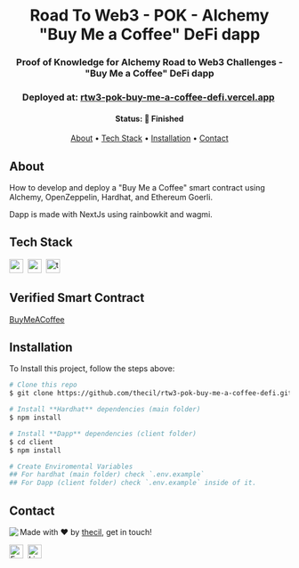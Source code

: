<h1 align="center">
	Road To Web3 - POK - Alchemy "Buy Me a Coffee" DeFi dapp
</h1>

<h3 align="center">
	Proof of Knowledge for Alchemy Road to Web3 Challenges - "Buy Me a Coffee" DeFi dapp
</h3>

<h3 align="center">
	Deployed at: 
    <a href="https://rtw3-pok-buy-me-a-coffee-defi.vercel.app/" target="_blank">rtw3-pok-buy-me-a-coffee-defi.vercel.app</a>&nbsp;
</h3>

<h4 align="center">
	Status: 🚀 Finished
</h4>

<p align="center">
	<a href="#about">About</a> •
	<a href="#tech-stack">Tech Stack</a> •
	<a href="#installation">Installation</a> •
	<a href="#contact">Contact</a> 
</p>

## About
How to develop and deploy a "Buy Me a Coffee" smart contract using Alchemy, OpenZeppelin, Hardhat, and Ethereum Goerli.

Dapp is made with NextJs using rainbowkit and wagmi.

## Tech Stack
<img src="https://img.shields.io/badge/Nodejs-05122A?style=flat&logo=node.js" alt="nodejs Badge" height="25">&nbsp;
<img src="https://img.shields.io/badge/React-05122A?style=flat&logo=react" alt="react Badge" height="25">&nbsp;
<img src="https://img.shields.io/badge/Typescript-05122A?style=flat&logo=typescript" alt="typescript Badge" height="25">&nbsp;

## Verified Smart Contract 
  <a href="https://goerli.etherscan.io/address/0x28cd3D2d2f00f4EE0ea2450756e6b6102a598F3c#code" target="_blank">BuyMeACoffee</a>
## Installation
To Install this project, follow the steps above:
```bash
# Clone this repo
$ git clone https://github.com/thecil/rtw3-pok-buy-me-a-coffee-defi.git

# Install **Hardhat** dependencies (main folder)
$ npm install

# Install **Dapp** dependencies (client folder)
$ cd client
$ npm install

# Create Enviromental Variables 
## For hardhat (main folder) check `.env.example`
## For Dapp (client folder) check `.env.example` inside of it.
```

## Contact
<img align="left" src="https://avatars.githubusercontent.com/thecil?size=100">

Made with ❤️ by [thecil](https://github.com/thecil), get in touch!

<a href="mailto:tcconsulta@gmail.com" target="_blank"><img src="https://img.shields.io/badge/Email-D14836?style=flat&logo=gmail&logoColor=white" alt="Email Badge" height="25"></a>&nbsp;
<a href="https://www.linkedin.com/in/https://www.linkedin.com/in/carlos-zambrano-6257b2184/" target="_blank"><img src="https://img.shields.io/badge/Linkedin-0077B5?style=flat&logo=linkedin&logoColor=white" alt="LinkedIn Badge" height="25"></a>&nbsp;

<br clear="left"/>